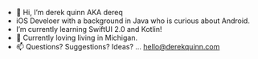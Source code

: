 - 👋 Hi, I’m derek quinn AKA dereq
- iOS Develoer with a background in Java who is curious about Android. 
- I’m currently learning SwiftUI 2.0 and Kotlin!
- 💞️ Currently loving living in Michigan. 
- 📫 Questions? Suggestions? Ideas? ... hello@derekquinn.com


